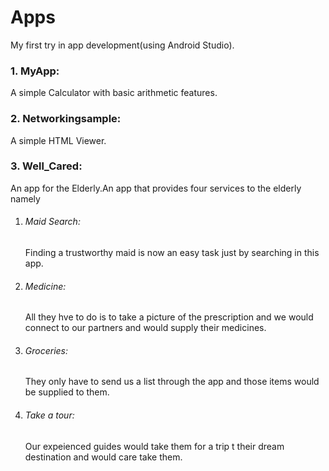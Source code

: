 # Apps

My first try in app development(using Android Studio).<br/>
<h3>1. MyApp:<br/></h3> A simple Calculator with basic arithmetic features.<br/>
<h3>2. Networkingsample:<br/></h3>
  A simple HTML Viewer.<br/>
<h3>3. Well_Cared:<br/></h3> An app for the Elderly.An app that provides four services to the elderly namely<br/>
<ol>
  <li><h6> Maid Search:</h6></li>
    Finding a trustworthy maid is now an easy task just by searching in this app.<br/>
  <li><h6> Medicine:</h6></li>
All they hve to do is to take a picture of the prescription and we would connect to our partners and would supply their medicines.<br/>
  <li><h6> Groceries:</h6></li>
    They only have to send us a list through the app and those items would be supplied to them.<br/>
  <li><h6> Take a tour:</h6></li>
    Our expeienced guides would take them for a trip t their dream destination and would care take them.<br/>
</ol>

